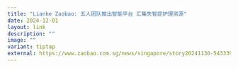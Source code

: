 ```yaml
---
title: "Lianhe Zaobao: 五人团队推出智能平台 汇集失智症护理资源"
date: 2024-12-01
layout: link
description: ""
image: ""
variant: tiptap
external: https://www.zaobao.com.sg/news/singapore/story20241130-5433398?amp
---
```

